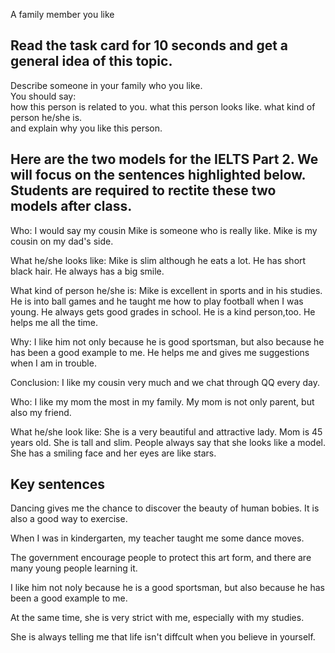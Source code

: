 A family member you like

## Read the task card for 10 seconds and get a general idea of this topic.
Describe someone in your family who you like.  
You should say:  
how this person is related to you. 
what this person looks like. 
what kind of person he/she is.  
and explain why you like this person.  

## Here are the two models for the IELTS Part 2. We will focus on the sentences highlighted below. Students are required to rectite these two models after class.
Who: I would say my cousin Mike is someone who is really like. Mike is my cousin on my dad's side.   

What he/she looks like: Mike is slim although he eats a lot. He has short black hair. He always has a big smile.

What kind of person he/she is: Mike is excellent in sports and in his studies. He is into ball games and he taught me how to play football when I was young. He always gets good grades in school. He is a kind person,too. He helps me all the time.

Why: I like him not only because he is good sportsman, but also because he has been a good example to me. He helps me and gives me suggestions when I am in trouble.

Conclusion: I like my cousin very much and we chat through QQ every day.

Who: I like my mom the most in my family. My mom is not only parent, but also my friend.

What he/she look like: She is a very beautiful and attractive lady. Mom is 45 years old. She is tall and slim. People always say that she looks like a model. She
has a smiling face and her eyes are like stars.

## Key sentences
Dancing gives me the chance to discover the beauty of human bobies. It is also a good way to exercise.

When I was in kindergarten, my teacher taught me some dance moves. 

The government encourage people to protect this art form, and there are many young people learning it.

I like him not noly because he is a good sportsman, but also because he has been a good example to me.

At the same time, she is very strict with me, especially with my studies.

She is always telling me that life isn't diffcult when you believe in yourself.
